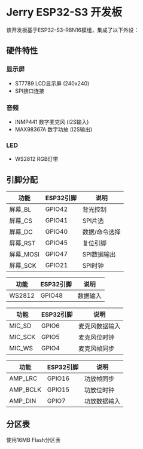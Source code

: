 # Jerry ESP32-S3 开发板

该开发板基于ESP32-S3-R8N16模组，集成了以下外设：

## 硬件特性

### 显示屏
- ST7789 LCD显示屏 (240x240)
- SPI接口连接

### 音频
- INMP441 数字麦克风 (I2S输入)
- MAX98367A 数字功放 (I2S输出)

### LED
- WS2812 RGB灯带

## 引脚分配

| 功能 | ESP32引脚 | 说明 |
|------|-----------|------|
| 屏幕_BL | GPIO42 | 背光控制 |
| 屏幕_CS | GPIO41 | SPI片选 |
| 屏幕_DC | GPIO40 | 数据/命令选择 |
| 屏幕_RST | GPIO45 | 复位引脚 |
| 屏幕_MOSI | GPIO47 | SPI数据输出 |
| 屏幕_SCK | GPIO21 | SPI时钟 |

| 功能 | ESP32引脚 | 说明 |
|------|-----------|------|
| WS2812 | GPIO48 | 数据输入 |

| 功能 | ESP32引脚 | 说明 |
|------|-----------|------|
| MIC_SD | GPIO6 | 麦克风数据输入 |
| MIC_SCK | GPIO5 | 麦克风位时钟 |
| MIC_WS | GPIO4 | 麦克风帧同步 |

| 功能 | ESP32引脚 | 说明 |
|------|-----------|------|
| AMP_LRC | GPIO16 | 功放帧同步 |
| AMP_BCLK | GPIO15 | 功放位时钟 |
| AMP_DIN | GPIO7 | 功放数据输入 |

## 分区表
使用16MB Flash分区表